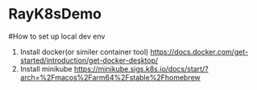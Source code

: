 # RayK8sDemo

#How to set up local dev env
1. Install docker(or similer container tool) https://docs.docker.com/get-started/introduction/get-docker-desktop/
1. Install minikube https://minikube.sigs.k8s.io/docs/start/?arch=%2Fmacos%2Farm64%2Fstable%2Fhomebrew 

